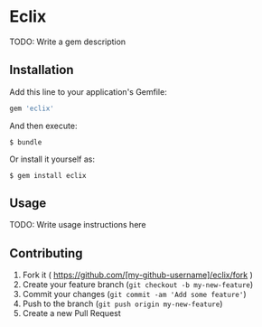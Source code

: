 # Eclix

TODO: Write a gem description

## Installation

Add this line to your application's Gemfile:

```ruby
gem 'eclix'
```

And then execute:

    $ bundle

Or install it yourself as:

    $ gem install eclix

## Usage

TODO: Write usage instructions here

## Contributing

1. Fork it ( https://github.com/[my-github-username]/eclix/fork )
2. Create your feature branch (`git checkout -b my-new-feature`)
3. Commit your changes (`git commit -am 'Add some feature'`)
4. Push to the branch (`git push origin my-new-feature`)
5. Create a new Pull Request
